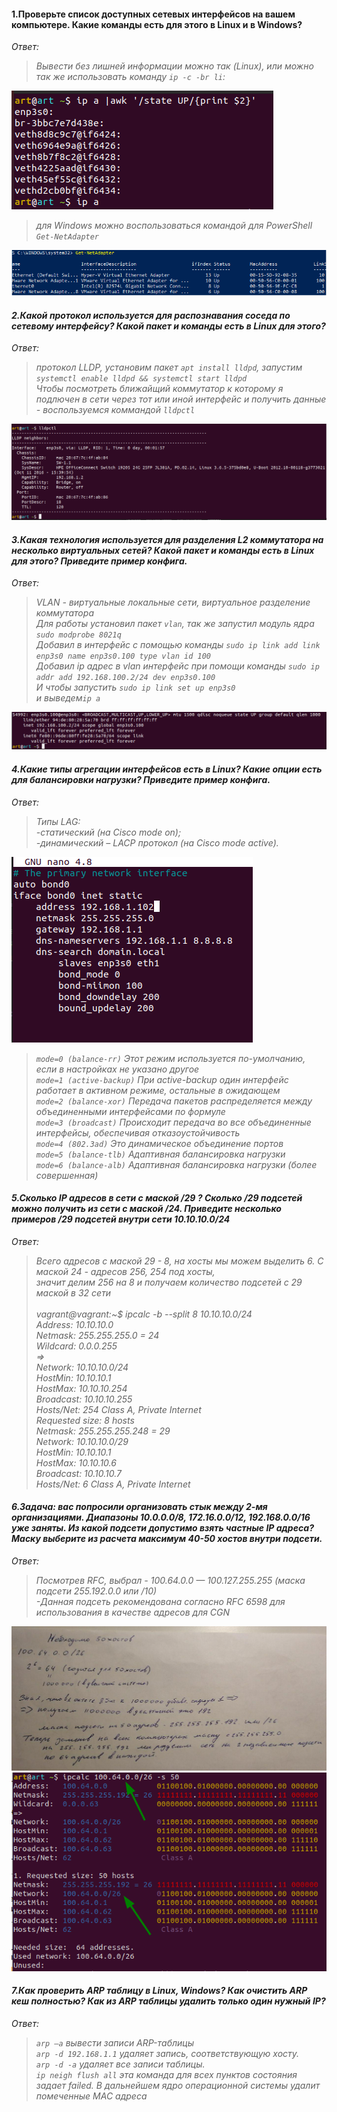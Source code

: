 #### 1.Проверьте список доступных сетевых интерфейсов на вашем компьютере. Какие команды есть для этого в Linux и в Windows?
<em>Ответ:<em><br />
>Вывести без лишней информации можно так (Linux), или можно так же использовать команду `ip -c -br li`:

![drawing](result1.png)<br />
>для Windows можно воспользоваться командой для PowerShell `Get-NetAdapter`

![drawing](result2.png)

#### 2.Какой протокол используется для распознавания соседа по сетевому интерфейсу? Какой пакет и команды есть в Linux для этого?
<em>Ответ:<em><br />
>протокол LLDP, установим пакет `apt install lldpd`, запустим `systemctl enable lldpd && systemctl start lldpd`<br>
> Чтобы посмотреть ближайщий коммутатор к которому я подлючен в сети через тот или иной интерфейс и получить данные - 
> воспользуемся коммандой `lldpctl`

![drawing](result3.png)

#### 3.Какая технология используется для разделения L2 коммутатора на несколько виртуальных сетей? Какой пакет и команды есть в Linux для этого? Приведите пример конфига.
<em>Ответ:<em><br />
> VLAN -  виртуальные локальные сети, виртуальное разделение коммутатора<br />
> Для работы установил пакет `vlan`, так же запустил модуль ядра `sudo modprobe 8021q`<br />
> Добавил в интерфейс с помощью команды `sudo ip link add link enp3s0 name enp3s0.100 type vlan id 100`<br />
> Добавил ip адрес в vlan интерфейс при помощи команды `sudo ip addr add 192.168.100.2/24 dev enp3s0.100`<br />
> И чтобы запустить `sudo ip link set up enp3s0`<br />
> и выведем`ip a`<br />

![drawing](result4.png)

#### 4.Какие типы агрегации интерфейсов есть в Linux? Какие опции есть для балансировки нагрузки? Приведите пример конфига.
<em>Ответ:<em><br />
>Типы LAG:<br />
>-статический (на Cisco mode on);<br />
>-динамический – LACP протокол (на Cisco mode active).<br />

![drawing](result5.png)

>`mode=0 (balance-rr)` Этот режим используется по-умолчанию, если в настройках не указано другое<br>
> `mode=1 (active-backup)` При active-backup один интерфейс работает в активном режиме, остальные в ожидающем<br />
> `mode=2 (balance-xor)` Передача пакетов распределяется между объединенными интерфейсами по формуле<br />
> `mode=3 (broadcast)` Происходит передача во все объединенные интерфейсы, обеспечивая отказоустойчивость<br />
> `mode=4 (802.3ad)` Это динамическое объединение портов<br />
> `mode=5 (balance-tlb)` Адаптивная балансировка нагрузки<br />
> `mode=6 (balance-alb)` Адаптивная балансировка нагрузки (более совершенная)<br />

#### 5.Сколько IP адресов в сети с маской /29 ? Сколько /29 подсетей можно получить из сети с маской /24. Приведите несколько примеров /29 подсетей внутри сети 10.10.10.0/24
<em>Ответ:<em><br />
>Всего адресов с маской 29 - 8, на хосты мы можем выделить 6. C маской 24 - адресов 256, 254 под хосты, <br />
> значит делим 256 на 8 и получаем количество подсетей с 29 маской в 32 сети<br /><br />
vagrant@vagrant:~$ ipcalc -b --split 8 10.10.10.0/24<br />
Address:   10.10.10.0<br />
Netmask:   255.255.255.0 = 24<br />
Wildcard:  0.0.0.255<br />
=><br />
Network:   10.10.10.0/24<br />
HostMin:   10.10.10.1<br />
HostMax:   10.10.10.254<br />
Broadcast: 10.10.10.255<br />
Hosts/Net: 254 Class A, Private Internet<br />
Requested size: 8 hosts<br />
Netmask:   255.255.255.248 = 29<br />
Network:   10.10.10.0/29<br />
HostMin:   10.10.10.1<br />
HostMax:   10.10.10.6<br />
Broadcast: 10.10.10.7<br />
Hosts/Net: 6                     Class A, Private Internet<br />

#### 6.Задача: вас попросили организовать стык между 2-мя организациями. Диапазоны 10.0.0.0/8, 172.16.0.0/12, 192.168.0.0/16 уже заняты. Из какой подсети допустимо взять частные IP адреса? Маску выберите из расчета максимум 40-50 хостов внутри подсети.
<em>Ответ:<em><br />
>Посмотрев RFC, выбрал - 100.64.0.0 — 100.127.255.255 (маска подсети 255.192.0.0 или /10) <br />
-Данная подсеть рекомендована согласно RFC 6598 для использования в качестве адресов для CGN

![drawing](result10.png)
![drawing](result6.png)
#### 7.Как проверить ARP таблицу в Linux, Windows? Как очистить ARP кеш полностью? Как из ARP таблицы удалить только один нужный IP?
<em>Ответ:<em><br />

>`arp –a` вывести записи ARP-таблицы <br />
`arp -d 192.168.1.1` удаляет запись, соответствующую хосту.<br />
`arp -d -a` удаляет все записи таблицы.<br />
`ip neigh flush all` эта команда для всех пунктов состояния задает failed. В дальнейшем ядро операционной системы удалит помеченные MAC адреса